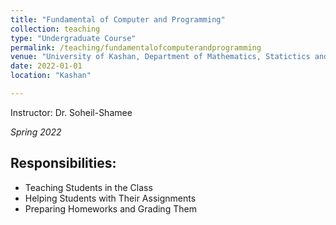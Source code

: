 ```yaml
---
title: "Fundamental of Computer and Programming"
collection: teaching
type: "Undergraduate Course"
permalink: /teaching/fundamentalofcomputerandprogramming
venue: "University of Kashan, Department of Mathematics, Statictics and Computer Science"
date: 2022-01-01
location: "Kashan"

---
```

Instructor: Dr. Soheil-Shamee




*Spring 2022*


## Responsibilities:
- Teaching Students in the Class
- Helping Students with Their Assignments
- Preparing Homeworks and Grading Them 